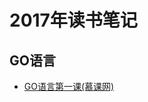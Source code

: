 # 2017年读书笔记

## GO语言

- [GO语言第一课(慕课网)](https://github.com/tt-ghost/reading-notes/blob/master/2017/go%E8%AF%AD%E8%A8%80%E7%AC%AC%E4%B8%80%E8%AF%BE)
